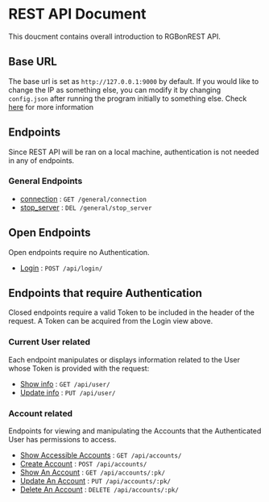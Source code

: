 
# REST API Document
This doucment contains overall introduction to RGBonREST API.

## Base URL
The base url is set as `http://127.0.0.1:9000` by default. If you would like to change the IP as something else, you can modify it by changing `config.json` after running the program initially to something else. Check [here](https://github.com/gooday2die/RgbOnRest/blob/main/GitHub/docs/config.md) for more information

## Endpoints
Since REST API will be ran on a local machine, authentication is not needed in any of endpoints.

### General Endpoints
- [connection](https://github.com/gooday2die/RgbOnRest/tree/main/GitHub/docs/general/connection.md) : `GET /general/connection`
- [stop_server](https://github.com/gooday2die/RgbOnRest/tree/main/GitHub/docs/general/connection.md) : `DEL /general/stop_server`

## Open Endpoints

Open endpoints require no Authentication.

* [Login](login.md) : `POST /api/login/`

## Endpoints that require Authentication

Closed endpoints require a valid Token to be included in the header of the
request. A Token can be acquired from the Login view above.

### Current User related

Each endpoint manipulates or displays information related to the User whose
Token is provided with the request:

* [Show info](user/get.md) : `GET /api/user/`
* [Update info](user/put.md) : `PUT /api/user/`

### Account related

Endpoints for viewing and manipulating the Accounts that the Authenticated User
has permissions to access.

* [Show Accessible Accounts](accounts/get.md) : `GET /api/accounts/`
* [Create Account](accounts/post.md) : `POST /api/accounts/`
* [Show An Account](accounts/pk/get.md) : `GET /api/accounts/:pk/`
* [Update An Account](accounts/pk/put.md) : `PUT /api/accounts/:pk/`
* [Delete An Account](accounts/pk/delete.md) : `DELETE /api/accounts/:pk/`